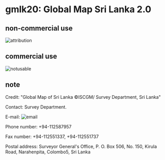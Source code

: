 # gmlk20: Global Map Sri Lanka 2.0
## non-commercial use
![attribution](https://globalmaps.github.io/globalmaps/attribution.png)
## commercial use
![notusable](https://globalmaps.github.io/globalmaps/notusable.png)

## note
Credit: "Global Map of Sri Lanka ©ISCGM/ Survey Department, Sri Lanka"

Contact: Survey Department.

E-mail: ![email](https://www.iscgm.org/gmd/images/email/sri_lanka.png)
 
Phone number: +94-112587957

Fax number: +94-112551337, +94-112551737

Postal address: Surveyor General's Office, P. O. Box 506, No. 150, Kirula Road, Narahenpita, Colombo5, Sri Lanka

